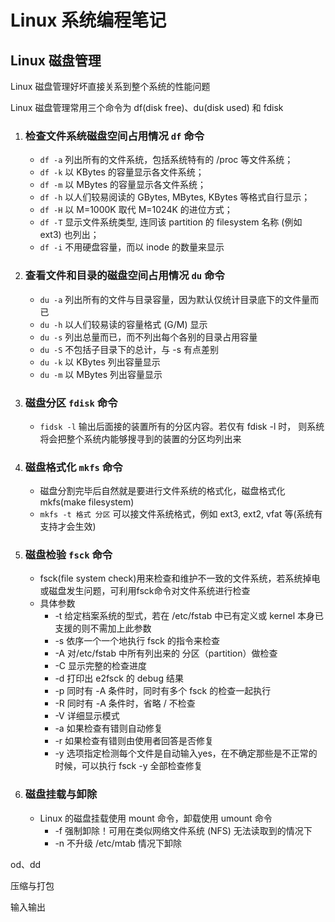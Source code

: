 # **Linux 系统编程笔记**
## **Linux 磁盘管理**
Linux 磁盘管理好坏直接关系到整个系统的性能问题

Linux 磁盘管理常用三个命令为 df(disk free)、du(disk used) 和 fdisk
1. ### 检查文件系统磁盘空间占用情况 `df` 命令
    * `df -a` 列出所有的文件系统，包括系统特有的 /proc 等文件系统；
    * `df -k` 以 KBytes 的容量显示各文件系统；
    * `df -m` 以 MBytes 的容量显示各文件系统；
    * `df -h` 以人们较易阅读的 GBytes, MBytes, KBytes 等格式自行显示；
    * `df -H` 以 M=1000K 取代 M=1024K 的进位方式；
    * `df -T` 显示文件系统类型, 连同该 partition 的 filesystem 名称 (例如 ext3) 也列出；
    * `df -i` 不用硬盘容量，而以 inode 的数量来显示
2. ### 查看文件和目录的磁盘空间占用情况 `du` 命令
    * `du -a` 列出所有的文件与目录容量，因为默认仅统计目录底下的文件量而已
    * `du -h` 以人们较易读的容量格式 (G/M) 显示
    * `du -s` 列出总量而已，而不列出每个各别的目录占用容量
    * `du -S` 不包括子目录下的总计，与 -s 有点差别
    * `du -k` 以 KBytes 列出容量显示
    * `du -m` 以 MBytes 列出容量显示
3. ### 磁盘分区 `fdisk` 命令
    * `fidsk -l` 输出后面接的装置所有的分区内容。若仅有 fdisk -l 时， 则系统将会把整个系统内能够搜寻到的装置的分区均列出来
4. ### 磁盘格式化 `mkfs` 命令
    * 磁盘分割完毕后自然就是要进行文件系统的格式化，磁盘格式化mkfs(make filesystem)
    * `mkfs -t 格式 分区` 可以接文件系统格式，例如 ext3, ext2, vfat 等(系统有支持才会生效)
5. ### 磁盘检验 `fsck` 命令
    * fsck(file system check)用来检查和维护不一致的文件系统，若系统掉电或磁盘发生问题，可利用fsck命令对文件系统进行检查
    * 具体参数
        * -t 给定档案系统的型式，若在 /etc/fstab 中已有定义或 kernel 本身已支援的则不需加上此参数
        * -s 依序一个一个地执行 fsck 的指令来检查
        * -A 对/etc/fstab 中所有列出来的 分区（partition）做检查
        * -C 显示完整的检查进度
        * -d 打印出 e2fsck 的 debug 结果
        * -p 同时有 -A 条件时，同时有多个 fsck 的检查一起执行
        * -R 同时有 -A 条件时，省略 / 不检查
        * -V 详细显示模式
        * -a 如果检查有错则自动修复
        * -r 如果检查有错则由使用者回答是否修复
        * -y 选项指定检测每个文件是自动输入yes，在不确定那些是不正常的时候，可以执行 fsck -y 全部检查修复
6. ### 磁盘挂载与卸除
    * Linux 的磁盘挂载使用 mount 命令，卸载使用 umount 命令
        * -f 强制卸除！可用在类似网络文件系统 (NFS) 无法读取到的情况下
        * -n 不升级 /etc/mtab 情况下卸除

od、dd

压缩与打包

输入输出